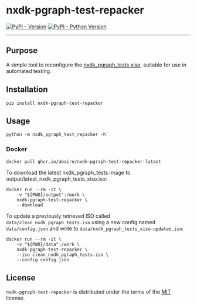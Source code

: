 # nxdk-pgraph-test-repacker

[![PyPI - Version](https://img.shields.io/pypi/v/nxdk-pgraph-test-repacker.svg)](https://pypi.org/project/nxdk-pgraph-test-repacker)
[![PyPI - Python Version](https://img.shields.io/pypi/pyversions/nxdk-pgraph-test-repacker.svg)](https://pypi.org/project/nxdk-pgraph-test-repacker)

-----

## Purpose

A simple tool to reconfigure
the [nxdk_pgraph_tests xiso](https://github.com/abaire/nxdk_pgraph_tests),
suitable for use in automated testing.

## Installation

```console
pip install nxdk-pgraph-test-repacker
```

## Usage

```console
python -m nxdk_pgraph_test_repacker -h`
```

### Docker

```console
docker pull ghcr.io/abaire/nxdk-pgraph-test-repacker:latest
```

To download the latest nxdk_pgraph_tests image to
output/latest_nxdk_pgraph_tests_xiso.iso:

```console
docker run --rm -it \
    -v "${PWD}/output":/work \
    nxdk-pgraph-test-repacker \
    --download
```

To update a previously retrieved ISO called `data/clean_nxdk_pgraph_tests.iso`
using a new config named `data/config.json` and write to
`data/nxdk_pgraph_tests_xiso-updated.iso`:

```console
docker run --rm -it \
    -v "${PWD}/data":/work \
    nxdk-pgraph-test-repacker \
    --iso clean_nxdk_pgraph_tests.iso \
    --config config.json
```

## License

`nxdk-pgraph-test-repacker` is distributed under the terms of
the [MIT](https://spdx.org/licenses/MIT.html) license.
